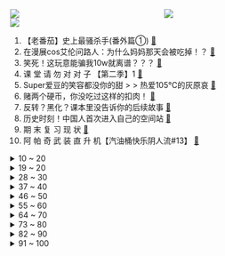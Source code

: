 <div >
	<a style="float:left;width:55%;" href = "https://github.com/anuraghazra/github-readme-stats">
	 <img src = "https://github-readme-stats.vercel.app/api?username=iuuuuuaena&theme=buefy&show_icons=true"/>
	</a>
	<a  style="float:right;width:45%" href = "https://github.com/anuraghazra/github-readme-stats">
	 <img  src="https://github-readme-stats.vercel.app/api/top-langs/?username=anuraghazra&layout=compact"/>
	</a>
	</div>

[![](https://img.shields.io/badge/jxd-@jxdgogogo.xyz-yellowgreen.svg)](https://www.jxdgogogo.xyz)<br>
1. 【老番茄】史上最骚杀手(番外篇①) [:link:](//www.bilibili.com/video/BV1Jw411f7cW) <br>
2. 在漫展cos艾伦问路人：为什么妈妈那天会被吃掉！？ [:link:](//www.bilibili.com/video/BV1So4y1y7ch) <br>
3. 笑死！这玩意能骗我10w就离谱？？？ [:link:](//www.bilibili.com/video/BV13w411o7uZ) <br>
4. 课 堂 请 勿 对 对 子 【第二季】1 [:link:](//www.bilibili.com/video/BV1KM4y1u7CX) <br>
5. Super爱豆的笑容都没你的甜 > > 热爱105℃的灰原哀 [:link:](//www.bilibili.com/video/BV1E5411T75m) <br>
6. 赌两个硬币，你没吃过这样的扣肉！ [:link:](//www.bilibili.com/video/BV1sU4y157cM) <br>
7. 反转？黑化？课本里没告诉你的后续故事 [:link:](//www.bilibili.com/video/BV1XQ4y19764) <br>
8. 历史时刻！中国人首次进入自己的空间站 [:link:](//www.bilibili.com/video/BV1QB4y1M7JJ) <br>
9. 期 末 复 习 现 状 [:link:](//www.bilibili.com/video/BV16q4y1L7Up) <br>
10. 阿 帕 奇 武 装 直 升 机【汽油桶快乐阴人流#13】 [:link:](//www.bilibili.com/video/BV1YK4y1u7AH) <br>
<details>
<summary>10 ~ 20</summary>

11. 花整整一周时间制作梦寐以求的脆皮烤鸡，帅小伙终于成了！ [:link:](//www.bilibili.com/video/BV1m5411K7PH) <br>
12. 【时代少年团】日常训练VLOG合集 [:link:](//www.bilibili.com/video/BV1Uo4y1y7pU) <br>
13. 【凤凰传奇MV】预算不够的【我从草原来】 [:link:](//www.bilibili.com/video/BV1k54y1G7ts) <br>
14. 大家好，我是中岛美嘉，初到B站，请多多关照！ [:link:](//www.bilibili.com/video/BV1HV411s7Wi) <br>
15. 这些网站能颠覆你对“网页游戏”的认知！ [:link:](//www.bilibili.com/video/BV1dv411p7TA) <br>
16. 与30多斤的巨大红海鳗大战300回合，帅小伙胜出，出锅后太香了 [:link:](//www.bilibili.com/video/BV1H54y1H7NT) <br>
17. 【懂点儿啥】中国邮政心里的苦，你们知道吗？ [:link:](//www.bilibili.com/video/BV1nw411f7Yw) <br>
18. 第二次月考成绩公布！ [:link:](//www.bilibili.com/video/BV15v411W7ff) <br>
19. 硫 磺 岛 战 役【解说全覆盖27期】 [:link:](//www.bilibili.com/video/BV1K5411T7yZ) <br>
</details>
<details>
<summary>19 ~ 20</summary>

20. 备孕9个月还没成功，我。。。。。。 [:link:](//www.bilibili.com/video/BV1bw411f7Nz) <br>
21. 【唐诗逸x萨顶顶】舞若游龙，音如天籁，国家队神仙演绎！ [:link:](//www.bilibili.com/video/BV1Qb4y1d7N6) <br>
22. 把蜜雪冰城改成古风 [:link:](//www.bilibili.com/video/BV1Zh411a7My) <br>
23. 【多多xHanser】《怪物》翻唱 [:link:](//www.bilibili.com/video/BV1uw411f7iY) <br>
24. 【暴走大事件第八季】10 胖胖本色出演诠释父爱如山倒，神秘大妈自曝身份雷翻王尼玛！（蓝） [:link:](//www.bilibili.com/video/BV1Dh411a7rX) <br>
25. 离谱！华语乐坛热爱105°C的你！ [:link:](//www.bilibili.com/video/BV1qw411Z7Zy) <br>
26. 快上车！还来得及！2021最强原创月，你少看了几部？【泛式】 [:link:](//www.bilibili.com/video/BV1ko4y1k7HA) <br>
27. 终于拿《千本樱》来迫害爸妈了！结果弹断手的竟是我自己！ [:link:](//www.bilibili.com/video/BV1XU4y157Jr) <br>
28. 在苏联抢劫是什么体验？【硬核狠人01】 [:link:](//www.bilibili.com/video/BV1qM4y1u79j) <br>
</details>
<details>
<summary>28 ~ 30</summary>

29. 买了五款号称超级辣的泡面，混合在一起制作一款真正的最强辣面 [:link:](//www.bilibili.com/video/BV12f4y1877n) <br>
30. 《哈利波特·学院印象曲系列》霍格沃兹 [:link:](//www.bilibili.com/video/BV1zV411s7H5) <br>
31. 臭杠精 [:link:](//www.bilibili.com/video/BV1864y1r7a6) <br>
32. 我把智障穿搭拍出了日销破万的效果！ [:link:](//www.bilibili.com/video/BV1Mv411W7rF) <br>
33. 9分国产神剧！孙红雷的最强黑老大之路！经典大戏《征服》第一期 [:link:](//www.bilibili.com/video/BV17U4y1G7Mk) <br>
34. 饮茶哥：总之！我要保住这份工！ [:link:](//www.bilibili.com/video/BV1654y1G7r8) <br>
35. 一年瘦了120斤的秘密，我总结了X条减肥真相！ [:link:](//www.bilibili.com/video/BV16U4y157DU) <br>
36. 【莓用良品】让我们一起重新定义bilibili小电视 [:link:](//www.bilibili.com/video/BV1vq4y1L7Bm) <br>
37. 真·电音 JOJO [:link:](//www.bilibili.com/video/BV1Uq4y1L7CF) <br>
</details>
<details>
<summary>37 ~ 40</summary>

38. 旗袍yyds [:link:](//www.bilibili.com/video/BV18o4y1k7Cd) <br>
39. 童年最难通关的双人游戏 最终结局究竟是什么？ [:link:](//www.bilibili.com/video/BV1Zo4y1y77C) <br>
40. 【黑胶】周杰伦《夜曲》超级王炸神曲！封神之夜的恐惧！ [:link:](//www.bilibili.com/video/BV1DQ4y197oS) <br>
41. 最好看的国货潮鞋都在这！搭汉服意外绝配？15套换装直呼过瘾 [:link:](//www.bilibili.com/video/BV18X4y1A7Ek) <br>
42. 108一份的花露水味早茶？这就是月入百万的朋友推荐的米其林二星吗！【凭啥这么贵ep27】 [:link:](//www.bilibili.com/video/BV1Zf4y187zP) <br>
43. 我--一个把黑虎阿福模仿到极致的JK [:link:](//www.bilibili.com/video/BV1Bh411a7at) <br>
44. 探访中科院南海所的珊瑚实验室 [:link:](//www.bilibili.com/video/BV1Uy4y1u7x3) <br>
45. 华农兄弟：家里来了新朋友，烤一只鸭子，准备点特别节目招待他 [:link:](//www.bilibili.com/video/BV1P64y197Ao) <br>
46. 将整条鱼肉放进180℃的油锅，竟然膨胀成小炸蛋？？！ [:link:](//www.bilibili.com/video/BV1j5411T76N) <br>
</details>
<details>
<summary>46 ~ 50</summary>

47. 夹子音还能带电？ [:link:](//www.bilibili.com/video/BV1YX4y1A761) <br>
48. 罗翔老师那些醍醐灌顶的金句 [:link:](//www.bilibili.com/video/BV1my4y1u71Q) <br>
49. 155/100斤 小个子梨形身材挑战超性感辣妹裙 当场辣哭！ [:link:](//www.bilibili.com/video/BV1BK4y1u7Qw) <br>
50. 蜜雪冰城⚡京剧版⚡ [:link:](//www.bilibili.com/video/BV13w411o7Yn) <br>
51. 如 果 《 亮 剑 》 要 拍 电 影.... [:link:](//www.bilibili.com/video/BV1gw411f7JU) <br>
52. 女声日语版《热爱105°C的你》最甜日语填词❤️ [:link:](//www.bilibili.com/video/BV1jK4y197Au) <br>
53. “我的猫好像网恋了” [:link:](//www.bilibili.com/video/BV1HX4y1A7cG) <br>
54. 热 爱 105 度 水 猴 子 [:link:](//www.bilibili.com/video/BV16o4y1y7Zq) <br>
55. 拜托三连了！这绝对是全B站最用心（没有之一）的PR公开课程，耗时千余小时开发！ [:link:](//www.bilibili.com/video/BV1K64y1r7pp) <br>
</details>
<details>
<summary>55 ~ 60</summary>

56. 哒 咩 哟 ~ [:link:](//www.bilibili.com/video/BV1o64y167qq) <br>
57. ❌ / 茧 [:link:](//www.bilibili.com/video/BV1Bv411p7xM) <br>
58. 当大爷开口时，没有一个冤种是无辜的！ [:link:](//www.bilibili.com/video/BV1oh411a7yA) <br>
59. 【溜溜哥】一年之约！200W红旗H9开改！ [:link:](//www.bilibili.com/video/BV1Co4y1y7P2) <br>
60. 周深一镜到底像拍音乐电影 | B站夏日毕业歌会【6.20晚8点】 [:link:](//www.bilibili.com/video/BV1EK4y197wF) <br>
61. B-2：我不要面子的吗！【人肉飞控】挑战B-2幽灵战略轰炸机 [:link:](//www.bilibili.com/video/BV1p44y1B7jB) <br>
62. 云缨完整语音：这张嘴连曜都自愧不如！她甚至还要把主宰烤着吃！ [:link:](//www.bilibili.com/video/BV1qg411g7jH) <br>
63. 全网1000w粉丝UP主向粉丝求婚，她会答应吗？ [:link:](//www.bilibili.com/video/BV1ny4y1g7xq) <br>
64. 谭谈交通最后一期：终章，以吻封缄 [:link:](//www.bilibili.com/video/BV1rg411g78t) <br>
</details>
<details>
<summary>64 ~ 70</summary>

65. 救命！蜜雪冰城的玩具太魔性了！ [:link:](//www.bilibili.com/video/BV1D64y1r7b8) <br>
66. 刀客塔，醒醒，我们学会中文了！ [:link:](//www.bilibili.com/video/BV1cM4y1u7jr) <br>
67. 孽缘！咱俩真是孽缘 [:link:](//www.bilibili.com/video/BV1wM4y1u7L7) <br>
68. 不经历风雨，怎能见彩虹。 [:link:](//www.bilibili.com/video/BV1if4y187Du) <br>
69. 江西2位“夺刀少年”，因救全车人错过高考，现在如何了？ [:link:](//www.bilibili.com/video/BV18B4y1M7DM) <br>
70. 【原神小剧场】阳光，沙滩，还有炸弹！ [:link:](//www.bilibili.com/video/BV1kK4y1u7KA) <br>
71. 【warma/怒九】因为我们太菜了，干脆躲猫猫吧！ [:link:](//www.bilibili.com/video/BV1to4y1k7yp) <br>
72. 《心 机 猫》豆瓣8.0，猫的心机能深到什么程度？ [:link:](//www.bilibili.com/video/BV1aw411f7ip) <br>
73. 治好强迫症！乐高世界的巧克力蛋糕让人莫名馋【定格动画】 [:link:](//www.bilibili.com/video/BV1444y1B7Wd) <br>
</details>
<details>
<summary>73 ~ 80</summary>

74. 《热爱10500000000000000°C的你》 [:link:](//www.bilibili.com/video/BV19o4y1y7xE) <br>
75. 这很合理 中国空间站操作界面都是中文 [:link:](//www.bilibili.com/video/BV1g64y1d7EZ) <br>
76. 尺度生猛又大胆，季季封神不烂尾，最强美剧《绝命毒师》第三季1-4 [:link:](//www.bilibili.com/video/BV1AK4y1G7mA) <br>
77. 复仇！可 莉 不 要 [:link:](//www.bilibili.com/video/BV17y4y1g7bA) <br>
78. 睡桥洞一定要知道这些知识点！关键时刻能留一条小命 [:link:](//www.bilibili.com/video/BV1Eg411g7bt) <br>
79. 没有超能力，毁掉一座城！他才是DC最强 [:link:](//www.bilibili.com/video/BV1EM4y1u74k) <br>
80. 买来重达300斤的南瓜品种南瓜王！没想到这是给猪吃的！ [:link:](//www.bilibili.com/video/BV1Vy4y1g7ug) <br>
81. 甩掉6斤纯脂肪，干掉顽固小肚子，家用燃脂训练 [:link:](//www.bilibili.com/video/BV14X4y1A789) <br>
82. 国家出手了：重点打击5类“饭圈”乱象！ [:link:](//www.bilibili.com/video/BV1gM4y1u7pt) <br>
</details>
<details>
<summary>82 ~ 90</summary>

83. 你们问我为啥吃不胖？一个很容易长胖的美食博主一年到底经历了什么 [:link:](//www.bilibili.com/video/BV1Qb4y1d7S1) <br>
84. 深入大凉山悬崖村，对比中美扶贫区别在哪？ [:link:](//www.bilibili.com/video/BV13v411W7B6) <br>
85. 【1900】大决战风云再起，功德林名场面总动员《决战之后》精讲 上篇 [:link:](//www.bilibili.com/video/BV1y5411K7sD) <br>
86. 你管这叫开胃菜？那这胃得多黑暗啊？原神海岛地图解构【膨胀说】 [:link:](//www.bilibili.com/video/BV1sy4y1g7sj) <br>
87. 社死现场！对《蜜雪冰城》店员唱主题曲，店员把鞋都抠破了 [:link:](//www.bilibili.com/video/BV1E5411T7WL) <br>
88. 我的世界 末日100天 极限生存 EP1 [:link:](//www.bilibili.com/video/BV1LB4y1M7VK) <br>
89. 【百万填词】用起风了打开袁隆平、吴孟超两位国士的一生 [:link:](//www.bilibili.com/video/BV1B44y1B79p) <br>
90. 厨师长交作业“蒜蓉小龙虾”，惨遭伯爷吐槽味道安逸但毛多肉少 [:link:](//www.bilibili.com/video/BV1Jb4y1o7zD) <br>
91. 平时上课VS上公开课 [:link:](//www.bilibili.com/video/BV1nq4y1L72U) <br>
</details>
<details>
<summary>91 ~ 100</summary>

92. 毕业后到底会经历什么？没人告诉你的事！我踩过哪些坑？ [:link:](//www.bilibili.com/video/BV1Qb4y1d7Fr) <br>
93. 心机怪单曲《心疼哥哥》 全新版本 [:link:](//www.bilibili.com/video/BV1ov411p7Bw) <br>
94. 【罗云熙】全程高能！不要做挑战，惩罚竟然是跳宅舞？ [:link:](//www.bilibili.com/video/BV1x64y1r7Tr) <br>
95. 不心动挑战 #100000期 [:link:](//www.bilibili.com/video/BV1oK4y137Uq) <br>
96. 后悔了！把工作室改造了之后大家都不想上班了！ [:link:](//www.bilibili.com/video/BV17X4y1A7wY) <br>
97. 读过毛选和鲁迅全集的AI，会写出什么样的高考作文？【觉醒年代x人工智能】 [:link:](//www.bilibili.com/video/BV1aw411f7G9) <br>
98. 结束五条悟的第二天，又被围堵了。。 [:link:](//www.bilibili.com/video/BV1G64y1r7QW) <br>
99. 相亲的男人有多自信，江南七怪让你感受窒息的诱惑 [:link:](//www.bilibili.com/video/BV1Cg411g7ZS) <br>
100. 如果你手腕上的纹身就是你战斗时的武器 [:link:](//www.bilibili.com/video/BV18g411g7Z6) <br>
</details>
